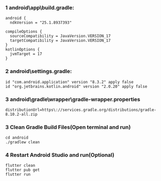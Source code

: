 ### 1  android\app\build.gradle:
```
android {
  ndkVersion = "25.1.8937393"

compileOptions {
  sourceCompatibility = JavaVersion.VERSION_17
  targetCompatibility = JavaVersion.VERSION_17
}
kotlinOptions {
  jvmTarget = 17
}
```

### 2 android\settings.gradle:
```
id "com.android.application" version "8.3.2" apply false
id "org.jetbrains.kotlin.android" version "2.0.20" apply false
```

### 3   android\gradle\wrapper\gradle-wrapper.properties
```
distributionUrl=https\://services.gradle.org/distributions/gradle-8.10.2-all.zip
```

### 3 Clean Gradle Build Files(Open terminal and run)
```
cd android
./gradlew clean
```

### 4 Restart Android Studio and run(Optional)
```
flutter clean
flutter pub get
flutter run
```